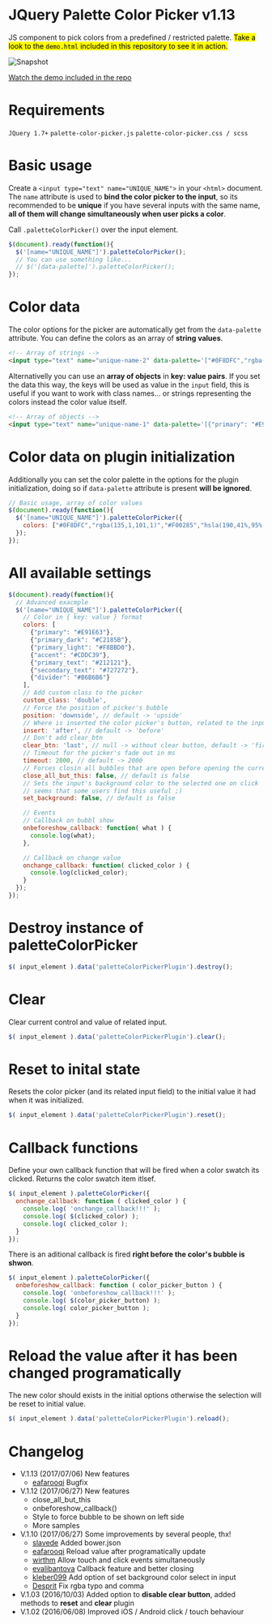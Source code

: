 # JQuery Palette Color Picker v1.13
JS component to pick colors from a predefined / restricted palette. <mark>Take a look to the `demo.html` included in this repository to see it in action.</mark>

![Snapshot](https://raw.githubusercontent.com/carloscabo/jquery-palette-color-picker/master/img/snapshot.png)

[Watch the demo included in the repo](https://htmlpreview.github.io/?https://raw.githubusercontent.com/carloscabo/jquery-palette-color-picker/master/demo.html)

# Requirements

`JQuery 1.7+`
`palette-color-picker.js`
`palette-color-picker.css / scss`

# Basic usage

Create a `<input type="text" name="UNIQUE_NAME">` in your `<html>` document. The `name` attribute is used to **bind the color picker to the input**, so its recommended to be **unique** if you have several inputs with the same name, **all of them will change simultaneously when user picks a color**.

Call `.paletteColorPicker()` over the input element.
```javascript
$(document).ready(function(){
  $('[name="UNIQUE_NAME"]').paletteColorPicker();
  // You can use something like...
  // $('[data-palette]').paletteColorPicker();
});
```

# Color data
The color options for the picker are automatically get from the `data-palette` attribute. You can define the colors as an array of **string values**.
````html
<!-- Array of strings -->
<input type="text" name="unique-name-2" data-palette='["#0F8DFC","rgba(135,1,101)","#F00285","hsla(190,41%,95%,1)","#94B77E","#4C060A","#053F32","#ED8074","#788364"]' value="#053F32">
````

Alternativelly you can use an **array of objects** in **key: value pairs**. If you set the data this way, the keys will be used as value in the `input` field, this is useful if you want to work with class names... or strings representing the colors instead the color value itself.

````html
<!-- Array of objects -->
<input type="text" name="unique-name-1" data-palette='[{"primary": "#E91E63"},{"primary_dark": "#C2185B"},{"primary_light": "#F8BBD0"},{"accent": "#CDDC39"},{"primary_text": "#212121"},{"secondary_text": "#727272"},{"divider": "#B6B6B6"}]' value="primary">
````

# Color data on plugin initialization
Additionally you can set the color palette in the options for the plugin initialization, doing so if `data-palette` attribute is present **will be ignored**.
```javascript
// Basic usage, array of color values
$(document).ready(function(){
  $('[name="UNIQUE_NAME"]').paletteColorPicker({
    colors: ["#0F8DFC","rgba(135,1,101,1)","#F00285","hsla(190,41%,95%,1)"]
  });
});
```

# All available settings
```javascript
$(document).ready(function(){
  // Advanced exacmple
  $('[name="UNIQUE_NAME"]').paletteColorPicker({
    // Color in { key: value } format
    colors: [
      {"primary": "#E91E63"},
      {"primary_dark": "#C2185B"},
      {"primary_light": "#F8BBD0"},
      {"accent": "#CDDC39"},
      {"primary_text": "#212121"},
      {"secondary_text": "#727272"},
      {"divider": "#B6B6B6"}
    ],
    // Add custom class to the picker
    custom_class: 'double',
    // Force the position of picker's bubble
    position: 'downside', // default -> 'upside'
    // Where is inserted the color picker's button, related to the input
    insert: 'after', // default -> 'before'
    // Don't add clear_btn
    clear_btn: 'last', // null -> without clear button, default -> 'first'
    // Timeout for the picker's fade out in ms
    timeout: 2000, // default -> 2000
    // Forces closin all bubbles that are open before opening the current one
    close_all_but_this: false, // default is false
    // Sets the input's background color to the selected one on click
    // seems that some users find this useful ;)
    set_background: false, // default is false

    // Events
    // Callback on bubbl show
    onbeforeshow_callback: function( what ) {
      console.log(what);
    },

    // Callback on change value
    onchange_callback: function( clicked_color ) {
      console.log(clicked_color);
    }
  });
});
```

# Destroy instance of paletteColorPicker

```javascript
$( input_element ).data('paletteColorPickerPlugin').destroy();
```

# Clear

Clear current control and value of related input.

```javascript
$( input_element ).data('paletteColorPickerPlugin').clear();
```

# Reset to inital state

Resets the color picker (and its related input field) to the initial value it had when it was initialized.

```javascript
$( input_element ).data('paletteColorPickerPlugin').reset();
```

# Callback functions

Define your own callback function that will be fired when a color swatch its clicked. Returns the color swatch item itlsef.

```javascript
$( input_element ).paletteColorPicker({
  onchange_callback: function ( clicked_color ) {
    console.log( 'onchange_callback!!!' );
    console.log( $(clicked_color) );
    console.log( clicked_color );
  }
});
```

There is an aditional callback is fired **right before the color's bubble is shwon**.

```javascript
$( input_element ).paletteColorPicker({
  onbeforeshow_callback: function ( color_picker_button ) {
    console.log( 'onbeforeshow_callback!!!' );
    console.log( $(color_picker_button) );
    console.log( color_picker_button );
  }
});
```

# Reload the value after it has been changed programatically

The new color should exists in the initial options otherwise the selection will be reset to initial value.

```javascript
$( input_element ).data('paletteColorPickerPlugin').reload();
```

# Changelog
* V.1.13 (2017/07/06) New features
  * [eafarooqi](https://github.com/eafarooqi) Bugfix
* V.1.12 (2017/06/27) New features
  * close_all_but_this
  * onbeforeshow_callback()
  * Style to force bubble to be shown on left side
  * More samples
* V.1.10 (2017/06/27) Some improvements by several people, thx!
  * [slavede](https://github.com/slavede) Added bower.json
  * [eafarooqi](https://github.com/eafarooqi) Reload value after programatically update
  * [wirthm](https://github.com/wirthm) Allow touch and click events simultaneously
  * [evalibantova](https://github.com/) Callback feature and better closing
  * [kleber099](https://github.com/kleber099) Add option of set background color select in input
  * [Desprit](https://github.com/Desprit) Fix rgba typo and comma
* V.1.03 (2016/10/03) Added option to **disable clear button**, added methods to **reset** and **clear** plugin
* V.1.02 (2016/06/08) Improved iOS / Android click / touch behaviour
